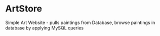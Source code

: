 # ArtStore
Simple Art Website - pulls paintings from Database, browse paintings in database by applying MySQL queries 
